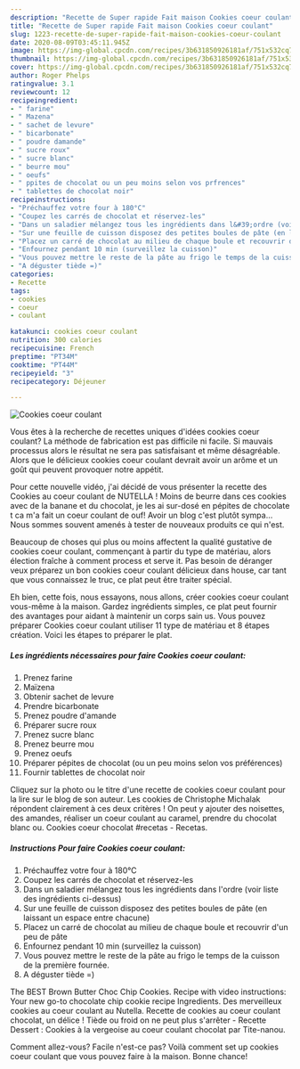 ```yaml
---
description: "Recette de Super rapide Fait maison Cookies coeur coulant"
title: "Recette de Super rapide Fait maison Cookies coeur coulant"
slug: 1223-recette-de-super-rapide-fait-maison-cookies-coeur-coulant
date: 2020-08-09T03:45:11.945Z
image: https://img-global.cpcdn.com/recipes/3b631850926181af/751x532cq70/cookies-coeur-coulant-photo-principale-de-la-recette.jpg
thumbnail: https://img-global.cpcdn.com/recipes/3b631850926181af/751x532cq70/cookies-coeur-coulant-photo-principale-de-la-recette.jpg
cover: https://img-global.cpcdn.com/recipes/3b631850926181af/751x532cq70/cookies-coeur-coulant-photo-principale-de-la-recette.jpg
author: Roger Phelps
ratingvalue: 3.1
reviewcount: 12
recipeingredient:
- " farine"
- " Mazena"
- " sachet de levure"
- " bicarbonate"
- " poudre damande"
- " sucre roux"
- " sucre blanc"
- " beurre mou"
- " oeufs"
- " ppites de chocolat ou un peu moins selon vos prfrences"
- " tablettes de chocolat noir"
recipeinstructions:
- "Préchauffez votre four à 180°C"
- "Coupez les carrés de chocolat et réservez-les"
- "Dans un saladier mélangez tous les ingrédients dans l&#39;ordre (voir liste des ingrédients ci-dessus)"
- "Sur une feuille de cuisson disposez des petites boules de pâte (en laissant un espace entre chacune)"
- "Placez un carré de chocolat au milieu de chaque boule et recouvrir d&#39;un peu de pâte"
- "Enfournez pendant 10 min (surveillez la cuisson)"
- "Vous pouvez mettre le reste de la pâte au frigo le temps de la cuisson de la première fournée."
- "A déguster tiède =)"
categories:
- Recette
tags:
- cookies
- coeur
- coulant

katakunci: cookies coeur coulant 
nutrition: 300 calories
recipecuisine: French
preptime: "PT34M"
cooktime: "PT44M"
recipeyield: "3"
recipecategory: Déjeuner

---
```



![Cookies coeur coulant](https://img-global.cpcdn.com/recipes/3b631850926181af/751x532cq70/cookies-coeur-coulant-photo-principale-de-la-recette.jpg)

Vous êtes à la recherche de recettes uniques d'idées cookies coeur coulant? La méthode de fabrication est pas difficile ni facile. Si mauvais processus alors le résultat ne sera pas satisfaisant et même désagréable. Alors que le délicieux cookies coeur coulant devrait avoir un arôme et un goût qui peuvent provoquer notre appétit.

Pour cette nouvelle vidéo, j&#39;ai décidé de vous présenter la recette des Cookies au coeur coulant de NUTELLA ! Moins de beurre dans ces cookies avec de la banane et du chocolat, je les ai sur-dosé en pépites de chocolate t ca m&#39;a fait un coeur coulant de ouf! Avoir un blog c&#39;est plutôt sympa… Nous sommes souvent amenés à tester de nouveaux produits ce qui n&#39;est.

Beaucoup de choses qui plus ou moins affectent la qualité gustative de cookies coeur coulant, commençant à partir du type de matériau, alors élection fraîche à comment process et serve it. Pas besoin de déranger veux préparez un bon cookies coeur coulant délicieux dans house, car tant que vous connaissez le truc, ce plat peut être traiter spécial.


Eh bien, cette fois, nous essayons, nous allons, créer cookies coeur coulant vous-même à la maison. Gardez ingrédients simples, ce plat peut fournir des avantages pour aidant à maintenir un corps sain us. Vous pouvez préparer Cookies coeur coulant utiliser 11 type de matériau et 8 étapes création. Voici les étapes to préparer le plat.

<!--inarticleads1-->

##### Les ingrédients nécessaires pour faire Cookies coeur coulant:

1. Prenez  farine
1.   Maïzena
1. Obtenir  sachet de levure
1. Prendre  bicarbonate
1. Prenez  poudre d&#39;amande
1. Préparer  sucre roux
1. Prenez  sucre blanc
1. Prenez  beurre mou
1. Prenez  oeufs
1. Préparer  pépites de chocolat (ou un peu moins selon vos préférences)
1. Fournir  tablettes de chocolat noir


Cliquez sur la photo ou le titre d&#39;une recette de cookies coeur coulant pour la lire sur le blog de son auteur. Les cookies de Christophe Michalak répondent clairement à ces deux critères ! On peut y ajouter des noisettes, des amandes, réaliser un coeur coulant au caramel, prendre du chocolat blanc ou. Cookies coeur chocolat #recetas - Recetas. 

<!--inarticleads2-->

##### Instructions Pour faire Cookies coeur coulant:

1. Préchauffez votre four à 180°C
1. Coupez les carrés de chocolat et réservez-les
1. Dans un saladier mélangez tous les ingrédients dans l&#39;ordre (voir liste des ingrédients ci-dessus)
1. Sur une feuille de cuisson disposez des petites boules de pâte (en laissant un espace entre chacune)
1. Placez un carré de chocolat au milieu de chaque boule et recouvrir d&#39;un peu de pâte
1. Enfournez pendant 10 min (surveillez la cuisson)
1. Vous pouvez mettre le reste de la pâte au frigo le temps de la cuisson de la première fournée.
1. A déguster tiède =)


The BEST Brown Butter Choc Chip Cookies. Recipe with video instructions: Your new go-to chocolate chip cookie recipe Ingredients. Des merveilleux cookies au coeur coulant au Nutella. Recette de cookies au coeur coulant chocolat, un délice ! Tiède ou froid on ne peut plus s&#39;arrêter - Recette Dessert : Cookies à la vergeoise au coeur coulant chocolat par Tite-nanou. 


Comment allez-vous? Facile n'est-ce pas? Voilà comment set up cookies coeur coulant que vous pouvez faire à la maison. Bonne chance!
